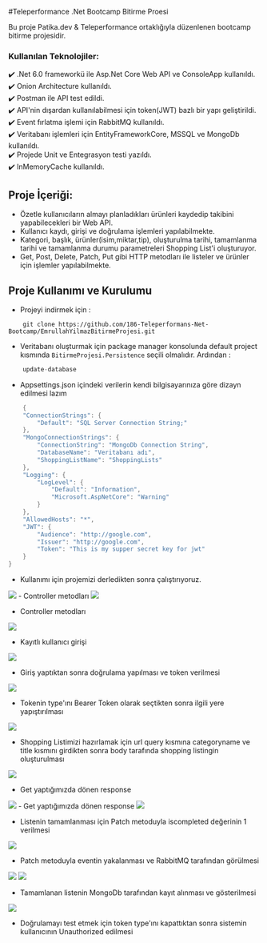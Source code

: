 #Teleperformance .Net Bootcamp Bitirme Proesi

Bu proje Patika.dev & Teleperformance ortaklığıyla düzenlenen bootcamp bitirme projesidir.

### Kullanılan Teknolojiler:
:heavy_check_mark: .Net 6.0 frameworkü ile Asp.Net Core Web API ve ConsoleApp kullanıldı.<br>
:heavy_check_mark: Onion Architecture kullanıldı.<br>
:heavy_check_mark: Postman ile API test edildi.<br>
:heavy_check_mark: API'nin dışardan kullanılabilmesi için token(JWT) bazlı bir yapı geliştirildi.<br>
:heavy_check_mark: Event fırlatma işlemi için RabbitMQ kullanıldı.<br>
:heavy_check_mark: Veritabanı işlemleri için EntityFrameworkCore, MSSQL ve MongoDb kullanıldı.<br>
:heavy_check_mark: Projede Unit ve Entegrasyon testi yazıldı.<br>
:heavy_check_mark: InMemoryCache kullanıldı.<br>

## Proje İçeriği:
- Özetle kullanıcıların almayı planladıkları ürünleri kaydedip takibini yapabilecekleri bir Web API.
- Kullanıcı kaydı, girişi ve doğrulama işlemleri yapılabilmekte.
- Kategori, başlık, ürünler(isim,miktar,tip), oluşturulma tarihi, tamamlanma tarihi ve tamamlanma durumu parametreleri Shopping List'i oluşturuyor.
- Get, Post, Delete, Patch, Put gibi HTTP metodları ile listeler ve ürünler için işlemler yapılabilmekte.

## Proje Kullanımı ve Kurulumu

- Projeyi indirmek için :
```
    git clone https://github.com/186-Teleperformans-Net-Bootcamp/EmrullahYilmazBitirmeProjesi.git
```

- Veritabanı oluşturmak için package manager konsolunda default project kısmında `BitirmeProjesi.Persistence` seçili olmalıdır. Ardından :
```c
    update-database
```

- Appsettings.json içindeki verilerin kendi bilgisayarınıza göre dizayn edilmesi lazım
```c
    {
    "ConnectionStrings": {
        "Default": "SQL Server Connection String;"
    },
    "MongoConnectionStrings": {
        "ConnectionString": "MongoDb Connection String",
        "DatabaseName": "Veritabanı adı",
        "ShoppingListName": "ShoppingLists"
    },
    "Logging": {
        "LogLevel": {
            "Default": "Information",
            "Microsoft.AspNetCore": "Warning"
        }
    },
    "AllowedHosts": "*",
    "JWT": {
        "Audience": "http://google.com",
        "Issuer": "http://google.com",
        "Token": "This is my supper secret key for jwt"
    }
}
```

- Kullanımı için projemizi derledikten sonra çalıştırıyoruz.

<img src="https://github.com/186-Teleperformans-Net-Bootcamp/EmrullahYilmazBitirmeProjesi/blob/master/Media/swagger1.png"/>
- Controller metodları

<img src="https://github.com/186-Teleperformans-Net-Bootcamp/EmrullahYilmazBitirmeProjesi/blob/master/Media/swagger2.png"/>

- Controller metodları

<img src="https://github.com/186-Teleperformans-Net-Bootcamp/EmrullahYilmazBitirmeProjesi/blob/master/Media/postman1.png"/>

- Kayıtlı kullanıcı girişi 

<img src="https://github.com/186-Teleperformans-Net-Bootcamp/EmrullahYilmazBitirmeProjesi/blob/master/Media/postman2.png"/>

- Giriş yaptıktan sonra doğrulama yapılması ve token verilmesi

<img src="https://github.com/186-Teleperformans-Net-Bootcamp/EmrullahYilmazBitirmeProjesi/blob/master/Media/postman3.png"/>

- Tokenin type'ını Bearer Token olarak seçtikten sonra ilgili yere yapıştırılması

<img src="https://github.com/186-Teleperformans-Net-Bootcamp/EmrullahYilmazBitirmeProjesi/blob/master/Media/postman4.png"/>

- Shopping Listimizi hazırlamak için url query kısmına categoryname ve title kısmını girdikten sonra body tarafında shopping listingin oluşturulması

<img src="https://github.com/186-Teleperformans-Net-Bootcamp/EmrullahYilmazBitirmeProjesi/blob/master/Media/postman5.png"/>

- Get yaptığımızda dönen response

<img src="https://github.com/186-Teleperformans-Net-Bootcamp/EmrullahYilmazBitirmeProjesi/blob/master/Media/postman6.png"/>
- Get yaptığımızda dönen response

<img src="https://github.com/186-Teleperformans-Net-Bootcamp/EmrullahYilmazBitirmeProjesi/blob/master/Media/postman7.png"/>

- Listenin tamamlanması için Patch metoduyla iscompleted değerinin 1 verilmesi

<img src="https://github.com/186-Teleperformans-Net-Bootcamp/EmrullahYilmazBitirmeProjesi/blob/master/Media/rabbitmq.png"/>

- Patch metoduyla eventin yakalanması ve RabbitMQ tarafından görülmesi

<img src="https://github.com/186-Teleperformans-Net-Bootcamp/EmrullahYilmazBitirmeProjesi/blob/master/Media/rabbitmq2.png"/>

<img src="https://github.com/186-Teleperformans-Net-Bootcamp/EmrullahYilmazBitirmeProjesi/blob/master/Media/mongo.png"/>

- Tamamlanan listenin MongoDb tarafından kayıt alınması ve gösterilmesi

<img src="https://github.com/186-Teleperformans-Net-Bootcamp/EmrullahYilmazBitirmeProjesi/blob/master/Media/postman8.png"/>

- Doğrulamayı test etmek için token type'ını kapattıktan sonra sistemin kullanıcının Unauthorized edilmesi




	